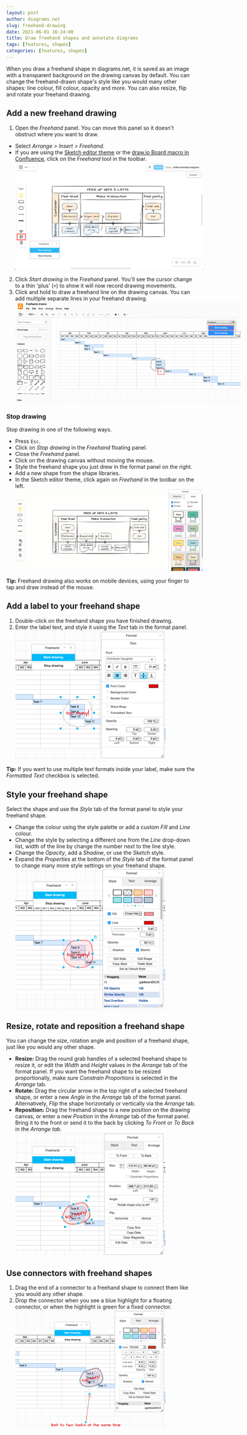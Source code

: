 ```yaml
---
layout: post
author: diagrams.net
slug: freehand-drawing
date: 2021-06-01 16:24:00
title: Draw freehand shapes and annotate diagrams
tags: [features, shapes]
categories: [features, shapes]
---
```


When you draw a freehand shape in diagrams.net, it is saved as an image with a transparent background on the drawing canvas by default. You can change the freehand-drawn shape's style like you would many other shapes: line colour, fill colour, opacity and more. You can also resize, flip and rotate your freehand drawing.

## Add a new freehand drawing 

1. Open the _Freehand_ panel. You can move this panel so it doesn't obstruct where you want to draw.
* Select _Arrange > Insert > Freehand_.
* If you are using the [Sketch editor theme](/blog/diagram-editor-theme.html) or the [draw.io Board macro in Confluence](/blog/drawio-board-macro.html), click on the _Freehand_ tool in the toolbar.
<br /><img src="/assets/img/blog/sketch-ui-freehand.png" style="width=100%;max-width:500px;height:auto;" alt="Click on the Freehand tool in the toolbar to open the Freehand panel">
2. Click _Start drawing_ in the _Freehand_ panel. You'll see the cursor change to a thin 'plus' (``+``) to show it will now record drawing movements.
3. Click and hold to draw a freehand line on the drawing canvas. You can add multiple separate lines in your freehand drawing.
<br /><img src="/assets/img/blog/freehand-drawing-cursor.png" style="width=100%;max-width:600px;height:auto;" alt="Click on Start drawing then click and draw on the drawing canvas to add a freehand shape">

### Stop drawing

Stop drawing in one of the following ways.
* Press ``Esc``.
* Click on _Stop drawing_ in the _Freehand_ floating panel. 
* Close the _Freehand_ panel.
* Click on the drawing canvas without moving the mouse.
* Style the freehand shape you just drew in the format panel on the right. 
* Add a new shape from the shape libraries.
* In the Sketch editor theme, click again on _Freehand_ in the toolbar on the left.
<br /><img src="/assets/img/blog/sketch-ui-freehand-drawing.gif" style="width=100%;max-width:500px;height:auto;" alt="Use the freehand drawing tool in a draw.io Board diagram to markup diagrams or draw shapes with your mouse">

**Tip:** Freehand drawing also works on mobile devices, using your finger to tap and draw instead of the mouse.

## Add a label to your freehand shape

1. Double-click on the freehand shape you have finished drawing. 
2. Enter the label text, and style it using the _Text_ tab in the format panel.
<br /><img src="/assets/img/blog/freehand-shape-label.png" style="width=100%;max-width:400px;height:auto;" alt="Double click on the freehand shape and enter your label text, then style it in the format panel">

**Tip:** If you want to use multiple text formats inside your label, make sure the _Formatted Text_ checkbox is selected. 

## Style your freehand shape 

Select the shape and use the _Style_ tab of the format panel to style your freehand shape. 
* Change the colour using the style palette or add a custom _Fill_ and _Line_ colour.
* Change the style by selecting a different one from the _Line_ drop-down list, width of the line by change the number next to the line style.
* Change the _Opacity_, add a _Shadow_, or use the _Sketch_ style. 
* Expand the _Properties_ at the bottom of the _Style_ tab of the format panel to change many more style settings on your freehand shape.
<br /><img src="/assets/img/blog/freehand-shape-style.png" style="width=100%;max-width:400px;height:auto;" alt="Use the Style tab in the format panel to change the style of your freehand shape">

## Resize, rotate and reposition a freehand shape

You can change the size, rotation angle and position of a freehand shape, just like you would any other shape. 
* **Resize:** Drag the round grab handles of a selected freehand shape to resize it, or edit the _Width_ and _Height_ values in the _Arrange_ tab of the format panel. If you want the freehand shape to be resized proportionally, make sure _Constrain Proportions_ is selected in the _Arrange_ tab.
* **Rotate:** Drag the circular arrow in the top right of a selected freehand shape, or enter a new _Angle_ in the _Arrange_ tab of the format panel. Alternatively, _Flip_ the shape horizontally or vertically via the _Arrange_ tab.
* **Reposition:** Drag the freehand shape to a new position on the drawing canvas, or enter a new _Position_ in the _Arrange_ tab of the format panel. Bring it to the front or send it to the back by clicking _To Front_ or _To Back_ in the _Arrange tab_.
<br /><img src="/assets/img/blog/freehand-shape-rotate.png" style="width=100%;max-width:400px;height:auto;" alt="Use the Arrange tab in the format panel to resize, rotate, and reposition the freehand shape">

## Use connectors with freehand shapes

1. Drag the end of a connector to a freehand shape to connect them like you would any other shape. 
2. Drop the connector when you see a blue highlight for a floating connector, or when the highlight is green for a fixed connector.
<br /><img src="/assets/img/blog/freehand-shape-connect.png" style="width=100%;max-width:400px;height:auto;" alt="Drag and drop connectors onto freehand shapes">
